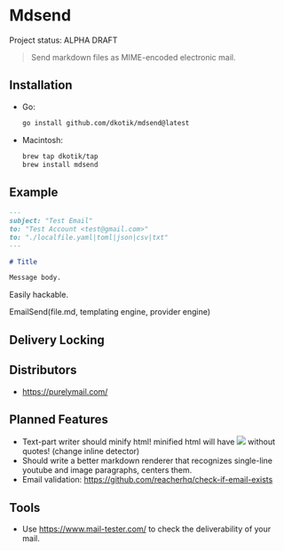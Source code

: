 # Mdsend

Project status: ALPHA DRAFT

> Send markdown files as MIME-encoded electronic mail.

## Installation

- Go:
  ```bash
  go install github.com/dkotik/mdsend@latest
  ```
- Macintosh:
  ```bash
  brew tap dkotik/tap
  brew install mdsend
  ```

## Example

```markdown
---
subject: "Test Email"
to: "Test Account <test@gmail.com>"
to: "./localfile.yaml|toml|json|csv|txt"
---

# Title

Message body.
```

Easily hackable.

EmailSend(file.md, templating engine, provider engine)

## Delivery Locking

## Distributors

- https://purelymail.com/

## Planned Features

- Text-part writer should minify html! minified html will have <img src=url> without quotes! (change inline detector)
- Should write a better markdown renderer that recognizes single-line youtube and image paragraphs, centers them.
- Email validation: https://github.com/reacherhq/check-if-email-exists

## Tools

- Use <https://www.mail-tester.com/> to check the deliverability of your mail.
